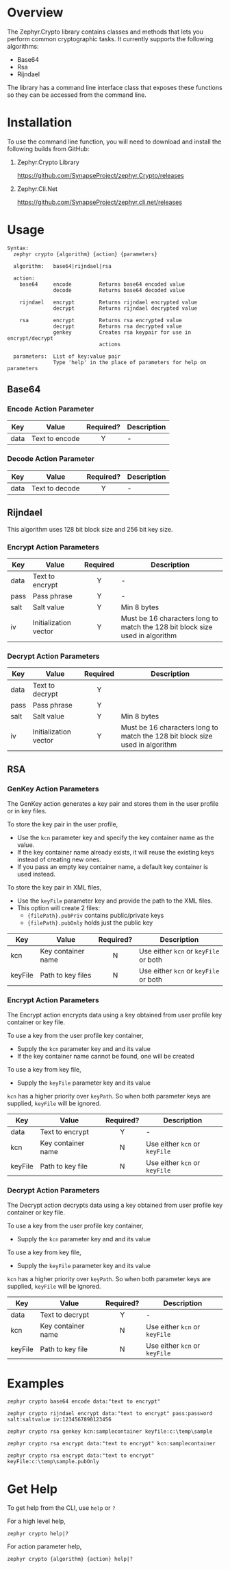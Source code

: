 ﻿# Overview
The Zephyr.Crypto library contains classes and methods that lets you perform common cryptographic tasks. It currently supports the following algorithms:

* Base64
* Rsa
* Rijndael

The library has a command line interface class that exposes these functions so they can be accessed from the command line.

# Installation
To use the command line function, you will need to download and install the following builds from GitHub:

1. Zephyr.Crypto Library

    <a href="https://github.com/SynapseProject/zephyr.Crypto/releases" target="_blank">https://github.com/SynapseProject/zephyr.Crypto/releases</a>

2. Zephyr.Cli.Net

    <a href="https://github.com/SynapseProject/zephyr.cli.net/releases" target="_blank">https://github.com/SynapseProject/zephyr.cli.net/releases</a>

# Usage

```
Syntax:
  zephyr crypto {algorithm} {action} {parameters}

  algorithm:   base64|rijndael|rsa

  action:
    base64     encode         Returns base64 encoded value
               decode         Returns base64 decoded value

    rijndael   encrypt        Returns rijndael encrypted value
               decrypt        Returns rijndael decrypted value

    rsa        encrypt        Returns rsa encrypted value
               decrypt        Returns rsa decrypted value
               genkey         Creates rsa keypair for use in encrypt/decrypt
                              actions

  parameters:  List of key:value pair
               Type 'help' in the place of parameters for help on parameters
```
## Base64

### Encode Action Parameter

|Key|Value|Required?|Description
|-|-|:-:|-
|data|Text to encode|Y|-

### Decode Action Parameter

|Key|Value|Required?|Description
|-|-|:-:|-
|data|Text to decode|Y|-

## Rijndael

This algorithm uses 128 bit block size and 256 bit key size.

### Encrypt Action Parameters

|Key|Value|Required|Description
|-|-|:-:|-
|data|Text to encrypt|Y|-
|pass|Pass phrase|Y|-
|salt|Salt value|Y|Min 8 bytes
|iv|Initialization vector|Y|Must be 16 characters long to match the 128 bit block size used in algorithm

### Decrypt Action Parameters

|Key|Value|Required|Description
|-|-|:-:|-
|data|Text to decrypt|Y|
|pass|Pass phrase|Y|
|salt|Salt value|Y|Min 8 bytes
|iv|Initialization vector|Y|Must be 16 characters long to match the 128 bit block size used in algorithm

## RSA

### GenKey Action Parameters

The GenKey action generates a key pair and stores them in the user profile or in key files.

To store the key pair in the user profile, 
* Use the `kcn` parameter key and specify the key container name as the value.
* If the key container name already exists, it will reuse the existing keys instead of creating new ones.
* If you pass an empty key container name, a default key  container is used instead. 

To store the key pair in XML files, 
* Use the `keyFile` parameter key and provide the path to the XML files. 
* This option will create 2 files:
    * `{filePath}.pubPriv` contains public/private keys
    * `{filePath}.pubOnly` holds just the public key

|Key|Value|Required?|Description
|-|-|:-:|-
|kcn|Key container name|N|Use either `kcn` or `keyFile` or both
|keyFile|Path to key files|N|Use either `kcn` or `keyFile` or both

### Encrypt Action Parameters

The Encrypt action encrypts data using a key obtained from user profile key container or key file.

To use a key from the user profile key container,
* Supply the `kcn` parameter key and and its value
* If the key container name cannot be found, one will be created
 
To use a key from key file,
* Supply the `keyFile` parameter key and its value

`kcn` has a higher priority over `keyPath`. So when both parameter keys are supplied, `keyFile` will be ignored.

|Key|Value|Required?|Description
|-|-|:-:|-
|data|Text to encrypt|Y|-
|kcn|Key container name|N|Use either `kcn` or `keyFile`
|keyFile|Path to key file|N|Use either `kcn` or `keyFile`

### Decrypt Action Parameters

The Decrypt action decrypts data using a key obtained from user profile key container or key file.

To use a key from the user profile key container,
* Supply the `kcn` parameter key and and its value

To use a key from key file,
* Supply the `keyFile` parameter key and its value

`kcn` has a higher priority over `keyPath`. So when both parameter keys are supplied, `keyFile` will be ignored.

|Key|Value|Required?|Description
|-|-|:-:|-
|data|Text to decrypt|Y|-
|kcn|Key container name|N|Use either `kcn` or `keyFile`
|keyFile|Path to key file|N|Use either `kcn` or `keyFile`


# Examples

```dos
zephyr crypto base64 encode data:"text to encrypt"

zephyr crypto rijndael encrypt data:"text to encrypt" pass:password salt:saltvalue iv:1234567890123456

zephyr crypto rsa genkey kcn:samplecontainer keyfile:c:\temp\sample

zephyr crypto rsa encrypt data:"text to encrypt" kcn:samplecontainer

zephyr crypto rsa encrypt data:"text to encrypt" keyFile:c:\temp\sample.pubOnly

```

# Get Help
To get help from the CLI, use `help` or `?`

For a high level help,
```
zephyr crypto help|?
```
For action parameter help,
```
zephyr crypto {algorithm} {action} help|?
```  

